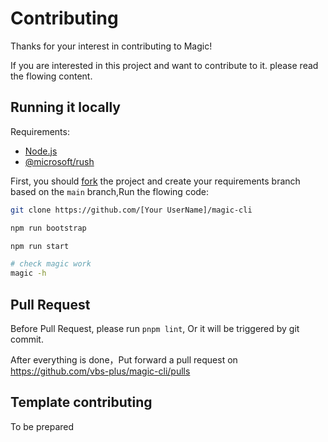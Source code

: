 # Contributing

Thanks for your interest in contributing to Magic!

If you are interested in this project and want to contribute to it. please read the flowing content.

## Running it locally

Requirements:
 - [Node.js](https://nodejs.org/)
 - [@microsoft/rush](https://rushjs.io/)

First, you should [fork](https://github.com/vbs-plus/magic-cli/fork) the project and create your requirements branch based on the `main` branch,Run the flowing code:

```sh
git clone https://github.com/[Your UserName]/magic-cli

npm run bootstrap

npm run start

# check magic work
magic -h
```

## Pull Request

Before Pull Request, please run `pnpm lint`, Or it will be triggered by git commit. 

After everything is done，Put forward a pull request on https://github.com/vbs-plus/magic-cli/pulls

## Template contributing
To be prepared
